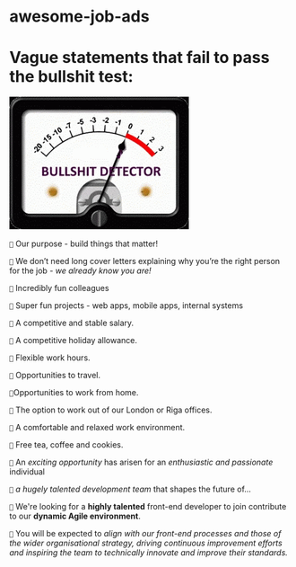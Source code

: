 # awesome-job-ads

# Vague statements that fail to pass the bullshit test:

![Bullsit detector at the maximum level](bullshit.gif)

`💩` Our purpose - build things that matter!

`💩` We don’t need long cover letters explaining why you’re the right person for the job - *we already know you are!*

`💩` Incredibly fun colleagues

`💩` Super fun projects - web apps, mobile apps, internal systems

`💩` A competitive and stable salary.

`💩` A competitive holiday allowance.

`💩` Flexible work hours.

`💩` Opportunities to travel.

`💩`Opportunities to work from home.

`💩` The option to work out of our London or Riga offices.

`💩` A comfortable and relaxed work environment.

`💩` Free tea, coffee and cookies.

`💩` An *exciting opportunity* has arisen for an *enthusiastic and passionate* individual 

`💩` *a hugely talented development team* that shapes the future of...

`💩` We're looking for a **highly talented** front-end developer to join contribute to our **dynamic Agile environment**. 

`💩` You will be expected to *align with our front-end processes and those of the wider organisational strategy, driving continuous improvement efforts and inspiring the team to technically innovate and improve their standards.*
